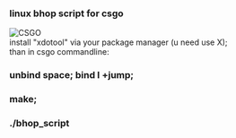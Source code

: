 ### linux bhop script for csgo
![CSGO](https://img.shields.io/badge/Counter_Strike-000000?style=for-the-badge&logo=counter-strike&logoColor=white) <br>
install "xdotool" via your package manager (u need use X);<br> 
than in csgo commandline: <br> 
### unbind space; bind l +jump;<br>
### make;<br> 
### ./bhop_script
